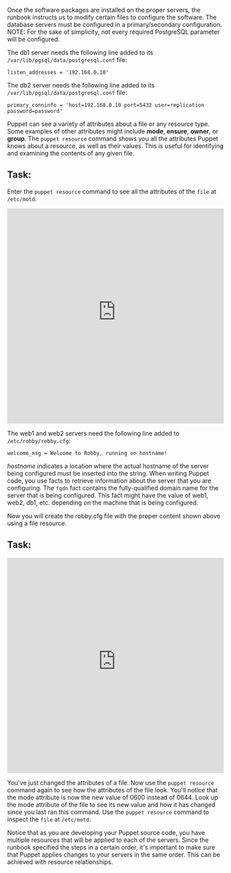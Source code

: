 Once the software packages are installed on the proper servers, the runbook instructs us to modify certain files to configure the software. The database servers must be configured in a primary/secondary configuration. NOTE: For the sake of simplicity, not every required PostgreSQL parameter will be configured.

The db1 server needs the following line added to its `/var/lib/pgsql/data/postgresql.conf` file:

`listen_addresses = '192.168.0.10'`

The db2 server needs the following line added to its `/var/lib/pgsql/data/postgresql.conf` file:

`primary_conninfo = 'host=192.168.0.10 port=5432 user=replication password=password'`

Puppet can see a variety of attributes about a file or any resource type. Some examples of other attributes might include **mode**, **ensure**, **owner**, or **group**. The `puppet resource` command shows you all the attributes Puppet knows about a resource, as well as their values. This is useful for identifying and examining the contents of any given file.

## Task:
Enter the `puppet resource` command to see all the attributes of the `file` at `/etc/motd`.

<p><iframe src="https://magicbox.whatsaranjit.com/syntax/querying_the_system" width="100%" height="500px" frameborder="0"></iframe></p>

The web1 and web2 servers need the following line added to `/etc/robby/robby.cfg`:

`welcome_msg = Welcome to Robby, running on hostname!`

*hostname* indicates a location where the actual hostname of the server being configured must be inserted into the string. When writing Puppet code, you use facts to retrieve information about the server that you are configuring. The `fqdn` fact contains the fully-qualified domain name for the server that is being configured. This fact might have the value of web1, web2, db1, etc. depending on the machine that is being configured.

Now you will create the robby.cfg file with the proper content shown above using a file resource.

## Task:
<p><iframe src="https://magicbox.whatsaranjit.com/syntax/modifying_attributes" width="100%" height="500px" frameborder="0"></iframe>
</p>

You've just changed the attributes of a file. Now use the `puppet resource` command again to see how the attributes of the file look. You'll notice that the mode attribute is now the new value of 0600 instead of 0644. Look up the mode attribute of the file to see its new value and how it has changed since you last ran this command. Use the `puppet resource` command to inspect the `file` at `/etc/motd`.

Notice that as you are developing your Puppet source code, you have multiple resources that will be applied to each of the servers. Since the runbook specified the steps in a certain order, it's important to make sure that Puppet applies changes to your servers in the same order. This can be achieved with resource relationships.

